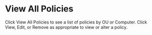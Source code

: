 # View All Policies

Click View All Policies to see a list of policies by OU or Computer.  Click View, Edit, or Remove as appropriate to view or alter a policy.